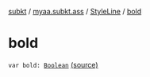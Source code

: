 [subkt](../../index.md) / [myaa.subkt.ass](../index.md) / [StyleLine](index.md) / [bold](./bold.md)

# bold

`var bold: `[`Boolean`](https://kotlinlang.org/api/latest/jvm/stdlib/kotlin/-boolean/index.html) [(source)](https://github.com/Myaamori/SubKt/blob/0.1.13/src/main/kotlin/myaa/subkt/ass/parser.kt#L548)